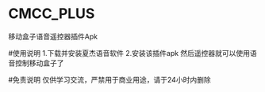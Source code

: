 # CMCC_PLUS
移动盒子语音遥控器插件Apk



#使用说明
1.下载并安装夏杰语音软件
2.安装该插件apk
然后遥控器就可以使用语音控制移动盒子了



#免责说明
仅供学习交流，严禁用于商业用途，请于24小时内删除

